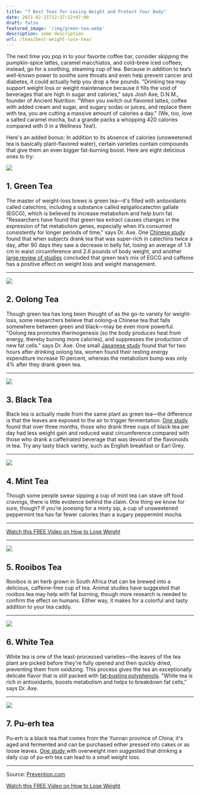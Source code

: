 ```yaml
---
title: "7 Best Teas for Losing Weight and Protect Your Body"
date: 2021-02-21T12:37:52+07:00
draft: false
featured_image: '/img/green-tea.webp'
description: some description
url: /teas/best-weight-loss-tea/
---
```


<p>The next time you pop in to your favorite coffee bar, consider skipping the pumpkin-spice lattes, caramel macchiatos, and cold-brew iced coffees; instead, go for a soothing, steaming cup of tea. Because in addition to tea’s well-known power to soothe sore throats and even help prevent cancer and diabetes, it could actually help you drop a few pounds. "Drinking tea may support weight loss or weight maintenance because it fills the void of beverages that are high in sugar and calories," says Josh Axe, D.N.M., founder of Ancient Nutrition. "When you switch out flavored lattes, coffee with added cream and sugar, and sugary sodas or juices, and replace them with tea, you are cutting a massive amount of calories a day." (We, too, love a salted caramel mocha, but a grande packs a whopping 420 calories compared with 0 in a Wellness Tea!).</p>

<p>Here's an added bonus: In addition to its absence of calories (unsweetened tea is basically plant-flavored water), certain varieties contain compounds that give them an even bigger fat-burning boost. Here are eight delicious ones to try:</p>

<div class="row">
	<div class="col-md-6">
		<img src="/img/green-tea.webp" />
	</div>
	<div class="col-md-6">		
		<h2>1. Green Tea</h2>
		<p>The master of weight-loss brews is green tea—it's filled with antioxidants called catechins, 
		including a substance called epigallocatechin gallate (EGCG), 
		which is believed to increase metabolism and help burn fat. 
		"Researchers have found that green tea extract causes changes in the expression of fat metabolism genes, 
		especially when it’s consumed consistently for longer periods of time," 
		says Dr. Axe. One <a href="https://onlinelibrary.wiley.com/doi/10.1038/oby.2009.256" target="_blank">Chinese study</a> found that when subjects drank tea that was super-rich in 
		catechins twice a day, after 90 days they saw a 
		decrease in belly fat, losing an average of 1.9 cm in waist circumference 
		and 2.6 pounds of body weight, and another <a href="https://www.nature.com/articles/ijo2009135?" target="_blank">large review of studies</a>
		 concluded that green tea’s mix of
		 EGCG and caffeine has a positive effect on weight loss and weight management.</p>
	</div>
</div>
<hr />
<div class="row">
	<div class="col-md-6">
		<img src="/img/oolong-tea.webp" />
	</div>
	<div class="col-md-6">		
		<h2>2. Oolong Tea</h2>
		Though green tea has long been thought of as the go-to variety for weight-loss, some researchers
		 believe that oolong–a Chinese tea that falls somewhere between green and black—may be 
		 even more powerful. "Oolong tea promotes thermogenesis (so the body produces heat from energy, 
		 thereby burning more calories), and suppresses the production of new fat cells." says Dr. Axe. One small
		  <a href="http://medical.med.tokushima-u.ac.jp/jmi/vol50/pdf/v50_n3-4_p170.pdf?q=tea" target="_blank">Japanese study</a>
		   found that for two hours after drinking oolong tea, women found their resting energy expenditure increase 10 percent, whereas the metabolism bump was only 4% after they drank green tea.
	</div>
</div>
<hr />
<div class="row">
	<div class="col-md-6">
		<img src="/img/black-tea.webp" />
	</div>
	<div class="col-md-6">		
		<h2>3. Black Tea</h2>
		Black tea is actually made from the same plant as green tea—the difference is that the leaves are
		 exposed to the air to trigger fermentation. <a href="https://www.ncbi.nlm.nih.gov/pubmed/24889137" target="_blank">One study </a>
		 found that over three months, those who drank three cups of black tea per day had less weight gain and reduced waist circumference compared with those who drank a caffeinated beverage that was devoid of the flavonoids in tea. Try any tasty black variety, such as English breakfast or Earl Grey.
	</div>
</div>
<hr />
<div class="row">
	<div class="col-md-6">
		<img src="/img/mint-tea.webp" />
	</div>
	<div class="col-md-6">		
		<h2>4. Mint Tea</h2>
		Though some people swear sipping a cup of mint tea can stave off food cravings, there is little evidence behind the claim. One thing we know for sure, though? If you’re jonesing for a minty sip, a cup of unsweetened peppermint tea has far fewer calories than a sugary peppermint mocha.
	</div>
</div>
<hr />
<div class="card">
	<div class="card-body">
		<p class="text-center"><a class="btn btn-success " href="http://araneta7.1keto.hop.clickbank.net/">Watch this FREE Video on How to Lose Weight</a></p>
	</div>	
</div>	
<hr />
<div class="row">
	<div class="col-md-6">
		<img src="/img/rooibos-tea.webp" />
	</div>
	<div class="col-md-6">		
		<h2>5. Rooibos Tea</h2>
		Rooibos is an herb grown in South Africa that can be brewed into a delicious, caffeine-free cup of tea. 
		Animal studies have suggested that rooibos tea may help with fat burning, though more research is needed to confirm the effect on humans. Either way, it makes for a colorful and tasty addition to your tea caddy.
	</div>
</div>
<hr />
<div class="row">
	<div class="col-md-6">
		<img src="/img/white-tea.webp" />
	</div>
	<div class="col-md-6">		
		<h2>6. White Tea</h2>
		White tea is one of the least-processed varieties—the leaves of the tea plant are picked 
		before they're fully opened and then quickly dried, preventing them from oxidizing. This process 
		gives the tea an exceptionally delicate flavor that is still packed with <A href="https://nutritionandmetabolism.biomedcentral.com/articles/10.1186/1743-7075-6-20" target="_blank">fat-busting polyphenols</a>. "White tea is rich in antioxidants, boosts metabolism and helps to breakdown fat cells," says Dr. Axe.
	</div>
</div>
<hr />
<div class="row">
	<div class="col-md-6">
		<img src="/img/puerh-tea.webp" />
	</div>
	<div class="col-md-6">		
		<h2>7. Pu-erh tea</h2>
		Pu-erh is a black tea that comes from the Yunnan province of China; it's aged and fermented and can be purchased either pressed into cakes or as loose leaves. 
		<A href="https://www.ncbi.nlm.nih.gov/pubmed/24399768" target="_blank">One study </a>with overweight men suggested that drinking a daily cup of pu-erh tea can lead to a small weight loss.
	</div>
</div>
<hr />

<p>Source: <a href="https://www.prevention.com/weight-loss/g29553192/weight-loss-tea/" target="_blank">Prevention.com</a></p>
<div class="card">
	<div class="card-body">
		<p class="text-center"><a class="btn btn-success " href="http://araneta7.1keto.hop.clickbank.net/">Watch this FREE Video on How to Lose Weight</a></p>
	</div>	
</div>	
